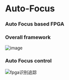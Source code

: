 # Auto-Focus
### Auto Focus based FPGA

### Overall framework
![image](https://user-images.githubusercontent.com/71707557/121115094-48876c80-c847-11eb-8a71-75c2881e04b8.png)

### Auto Focus control
![fpga识别追踪](https://user-images.githubusercontent.com/71707557/183605030-7382fdc1-353a-45ec-8b6f-7e5a1a81135d.png)
